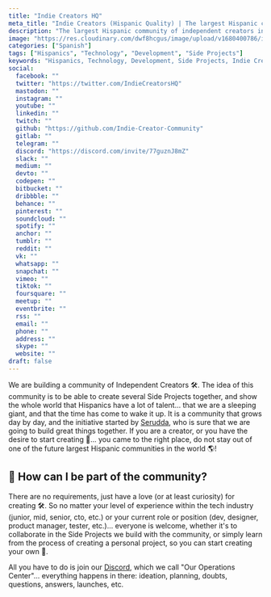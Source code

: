 ```yaml
---
title: "Indie Creators HQ"
meta_title: "Indie Creators (Hispanic Quality) | The largest Hispanic community of independent creators in the world"
description: "The largest Hispanic community of independent creators in the world"
image: "https://res.cloudinary.com/dwf8hcgus/image/upload/v1680400786/indie-creators-hq/indie-creators-hq-logo_cjivlv.svg"
categories: ["Spanish"]
tags: ["Hispanics", "Technology", "Development", "Side Projects"]
keywords: "Hispanics, Technology, Development, Side Projects, Indie Creators HQ, Hispanic Indie Creators Community, Independent Creators, Hispanics, Talent, Sleeping giant, Community growth, Serudda, Creator, Start creating, Largest Hispanic communities, Love for creating, Curiosity"
social:
  facebook: ""
  twitter: "https://twitter.com/IndieCreatorsHQ"
  mastodon: ""
  instagram: ""
  youtube: ""
  linkedin: ""
  twitch: ""
  github: "https://github.com/Indie-Creator-Community"
  gitlab: ""
  telegram: ""
  discord: "https://discord.com/invite/77guznJ8mZ"
  slack: ""
  medium: ""
  devto: ""
  codepen: ""
  bitbucket: ""
  dribbble: ""
  behance: ""
  pinterest: ""
  soundcloud: ""
  spotify: ""
  anchor: ""
  tumblr: ""
  reddit: ""
  vk: ""
  whatsapp: ""
  snapchat: ""
  vimeo: ""
  tiktok: ""
  foursquare: ""
  meetup: ""
  eventbrite: ""
  rss: ""
  email: ""
  phone: ""
  address: ""
  skype: ""
  website: ""
draft: false
---
```


We are building a community of Independent Creators 🛠️. The idea of this community is to be able to create several Side Projects together, and show the whole world that Hispanics have a lot of talent... that we are a sleeping giant, and that the time has come to wake it up. It is a community that grows day by day, and the initiative started by [Serudda](https://twitter.com/serudda), who is sure that we are going to build great things together. If you are a creator, or you have the desire to start creating 🚀... you came to the right place, do not stay out of one of the future largest Hispanic communities in the world 🌎!

## 🍿 How can I be part of the community?
There are no requirements, just have a love (or at least curiosity) for creating 🛠️. So no matter your level of experience within the tech industry (junior, mid, senior, cto, etc.) or your current role or position (dev, designer, product manager, tester, etc.)... everyone is welcome, whether it's to collaborate in the Side Projects we build with the community, or simply learn from the process of creating a personal project, so you can start creating your own 🥳.

All you have to do is join our [Discord](https://discord.gg/77guznJ8mZ), which we call "Our Operations Center"... everything happens in there: ideation, planning, doubts, questions, answers, launches, etc.
